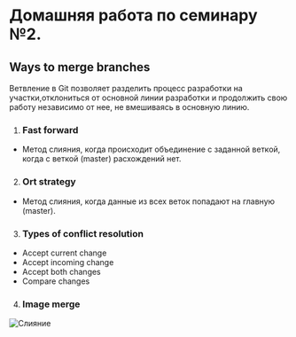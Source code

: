 # Домашняя работа по семинару №2.

## Ways to merge branches

Ветвление в Git позволяет разделить процесс разработки на участки,отклониться от основной линии разработки и продолжить свою работу независимо от нее, не вмешиваясь в основную линию.

1. ### Fast forward

* Метод слияния, когда происходит объединение с заданной веткой, когда с веткой (master) расхождений нет.

2. ### Ort strategy

* Метод слияния, когда данные из всех веток попадают на главную (master).

3. ### Types of conflict resolution

* Accept current change
* Accept incoming change
* Accept both changes
* Compare changes

4. ### Image merge

![Слияние](https://wac-cdn.atlassian.com/dam/jcr:03a86203-4306-48c0-ad11-faa46f47aa27/what-is-a-merge.gif?cdnVersion=749)